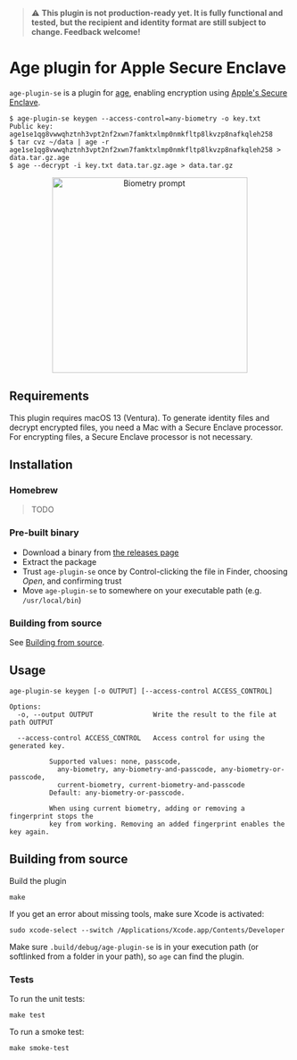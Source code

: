> ⚠️ **This plugin is not production-ready yet. It is fully functional and tested, but the recipient and identity format are still subject to change. Feedback welcome!**

# Age plugin for Apple Secure Enclave

`age-plugin-se` is a plugin for [age](https://age-encryption.org), enabling encryption using [Apple's Secure Enclave](https://support.apple.com/en-gb/guide/security/sec59b0b31ff/web).

    $ age-plugin-se keygen --access-control=any-biometry -o key.txt
    Public key: age1se1qg8vwwqhztnh3vpt2nf2xwn7famktxlmp0nmkfltp8lkvzp8nafkqleh258
    $ tar cvz ~/data | age -r age1se1qg8vwwqhztnh3vpt2nf2xwn7famktxlmp0nmkfltp8lkvzp8nafkqleh258 > data.tar.gz.age
    $ age --decrypt -i key.txt data.tar.gz.age > data.tar.gz

<div align="center">
<img src="https://raw.githubusercontent.com/remko/age-plugin-se/main/Documentation/img/screenshot-biometry.png" alt="Biometry prompt" width=350/>
</div>


## Requirements

This plugin requires macOS 13 (Ventura).
To generate identity files and decrypt encrypted files, you need a Mac with a Secure Enclave processor.
For encrypting files, a Secure Enclave processor is not necessary.

## Installation

### Homebrew

> TODO

### Pre-built binary

- Download a binary from [the releases page](https://github.com/remko/age-plugin-se/releases)
- Extract the package
- Trust `age-plugin-se` once by Control-clicking the file in Finder, choosing *Open*, 
  and confirming trust
- Move `age-plugin-se` to somewhere on your executable path (e.g. `/usr/local/bin`)

### Building from source

See [Building from source](#building-from-source).


## Usage

    age-plugin-se keygen [-o OUTPUT] [--access-control ACCESS_CONTROL]

    Options:
      -o, --output OUTPUT               Write the result to the file at path OUTPUT
      
      --access-control ACCESS_CONTROL   Access control for using the generated key.
                                    
              Supported values: none, passcode, 
                any-biometry, any-biometry-and-passcode, any-biometry-or-passcode,
                current-biometry, current-biometry-and-passcode
              Default: any-biometry-or-passcode.             

              When using current biometry, adding or removing a fingerprint stops the
              key from working. Removing an added fingerprint enables the key again. 


## Building from source

Build the plugin

    make

If you get an error about missing tools, make sure Xcode is activated:

    sudo xcode-select --switch /Applications/Xcode.app/Contents/Developer

Make sure `.build/debug/age-plugin-se` is in your execution path (or softlinked from a folder in your path), so `age` can find the plugin.

### Tests

To run the unit tests:

    make test

To run a smoke test:

    make smoke-test
